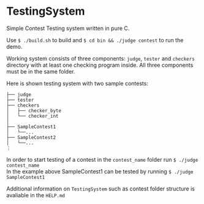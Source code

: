# TestingSystem
Simple Contest Testing system written in pure C.

Use ```$ ./build.sh``` to build and ```$ cd bin && ./judge contest``` to run the demo.

Working system consists of three components: ```judge```, ```tester``` and ```checkers``` directory with at least one checking program inside. All three components must be in the same folder.

Here is shown testing system with two sample contests:
```
├── judge
├── tester
├── checkers
│   ├── checker_byte
│   └── checker_int
│
├── SampleContest1
│   └──...
├── SampleContest2
│   └──...
⋮
```
In order to start testing of a contest in the ```contest_name``` folder run ```$ ./judge contest_name```\
In the example above SampleContest1 can be tested by running ```$ ./judge SampleContest1```

Additional information on ```TestingSystem``` such as contest folder structure is avaliable in the ```HELP.md```
